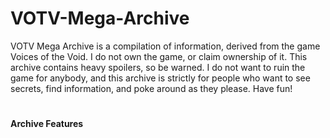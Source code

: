 # VOTV-Mega-Archive
VOTV Mega Archive is a compilation of information, derived from the game Voices of the Void. I do not own the game, or claim ownership of it. 
This archive contains heavy spoilers, so be warned. I do not want to ruin the game for anybody, and this archive is strictly for people who want to see secrets, find information, and poke around as they please.
Have fun!
#
**Archive Features**
